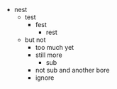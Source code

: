 - nest
    - test
        - fest
            - rest
    - but not
        - too much
          yet
        - still
          more
            - sub
        - not sub
          and another
          bore
        - ignore